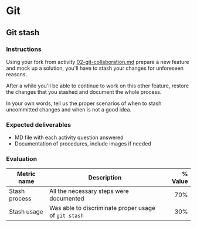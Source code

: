 # Git
## Git stash

### Instructions
Using your fork from activity [02-git-collaboration.md](./02-git-collaboration.md) prepare a new feature and mock up a solution, you'll have to stash your changes for unforeseen reasons.

After a while you'll be able to continue to work on this other feature, restore the changes that you stashed and document the whole process.

In your own words, tell us the proper scenarios of when to stash uncommitted changes and when is not a good idea.


### Expected deliverables
- MD file with each activity question answered
- Documentation of procedures, include images if needed



### Evaluation

| Metric name | Description | % Value |
| ----------- |-------------| -------:|
| Stash process   | All the necessary steps were documented | 70% |
| Stash usage   | Was able to discriminate proper usage of `git stash` | 30% |
